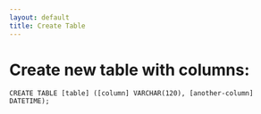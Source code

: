 ```yaml
---
layout: default
title: Create Table 
---
```



# Create new table with columns:

`CREATE TABLE [table] ([column] VARCHAR(120), [another-column] DATETIME);`
